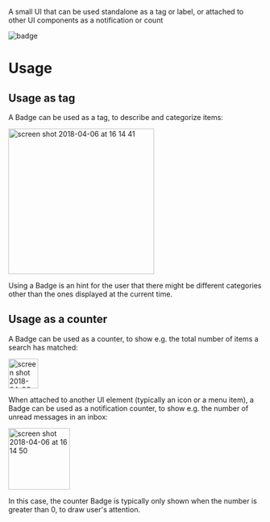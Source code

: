A small UI that can be used standalone as a tag or label, or attached to other UI components as a notification or count

![badge](https://user-images.githubusercontent.com/10867086/38428861-1c09ba44-39bd-11e8-9470-a24a7321d4d7.png)

# Usage

## Usage as tag

A Badge can be used as a tag, to describe and categorize items:

<img width="289" alt="screen shot 2018-04-06 at 16 14 41" src="https://user-images.githubusercontent.com/10867086/38429041-9749d6ee-39bd-11e8-8c26-933b4cef69b8.png">

Using a Badge is an hint for the user that there might be different categories other than the ones displayed at the current time.

## Usage as a counter

A Badge can be used as a counter, to show e.g. the total number of items a search has matched:

<img width="59" alt="screen shot 2018-04-06 at 16 25 57" src="https://user-images.githubusercontent.com/10867086/38429155-e8bd38ea-39bd-11e8-917f-64e4a661b7be.jpg">

When attached to another UI element (typically an icon or a menu item), a Badge can be used as a notification counter, to show e.g. the number of unread messages in an inbox:

<img width="122" alt="screen shot 2018-04-06 at 16 14 50" src="https://user-images.githubusercontent.com/10867086/38429265-3838387a-39be-11e8-8378-cfa93bde9e3f.jpg">

In this case, the counter Badge is typically only shown when the number is greater than 0, to draw user's attention.
